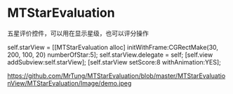 # MTStarEvaluation
五星评价控件，可以用在显示星级，也可以评分操作

self.starView = [[MTStarEvaluation alloc] initWithFrame:CGRectMake(30, 200, 100, 20) numberOfStar:5];
self.starView.delegate = self;
[self.view addSubview:self.starView];
[self.starView setScore:8 withAnimation:YES];


https://github.com/MrTung/MTStarEvaluation/blob/master/MTStarEvaluationView/MTStarEvaluation/Image/demo.jpeg
